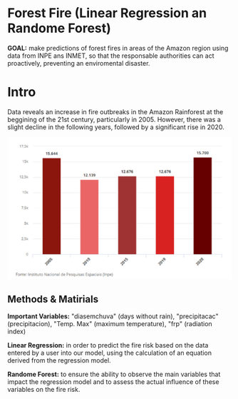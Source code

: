 # Forest Fire (Linear Regression an Randome Forest)
**GOAL:** make predictions of forest fires in areas of the Amazon region using data from INPE ans INMET, so that the responsable authorities can act proactively, preventing an enviromental disaster.

# Intro
Data reveals an increase in fire outbreaks in the Amazon Rainforest at the beggining of the 21st century, particularly in 2005. However, there was a slight decline in the following years, followed by a significant rise in 2020.

![GRAPHS OF FOREST FIRES](grafico_incendio_florestal.png)

## Methods & Matirials
**Important Variables:** "diasemchuva" (days without rain), "precipitacac" (precipitacion), "Temp. Max" (maximum temperature), "frp" (radiation index)

**Linear Regression:** in order to predict the fire risk based on the data entered by a user into our model, using the calculation of an equation derived from the regression model.

**Randome Forest:** to ensure the ability to observe the main variables that impact the regression model and to assess the actual influence of these variables on the fire risk.
